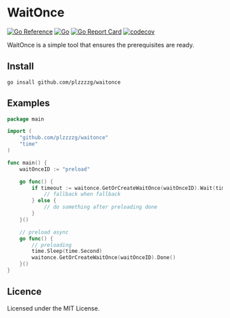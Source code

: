# WaitOnce

[![Go Reference](https://pkg.go.dev/badge/github.com/plzzzzg/waitonce#section-readme.svg)](https://pkg.go.dev/github.com/plzzzzg/waitonce#section-readme)
[![Go](https://github.com/plzzzzg/waitonce/actions/workflows/go.yml/badge.svg)](https://github.com/plzzzzg/waitonce/actions/workflows/go.yml)
[![Go Report Card](https://goreportcard.com/badge/github.com/plzzzzg/waitonce)](https://goreportcard.com/report/github.com/plzzzzg/waitonce)
[![codecov](https://codecov.io/gh/plzzzzg/waitonce/graph/badge.svg?token=VG7XY6OXZG)](https://codecov.io/gh/plzzzzg/waitonce)

WaitOnce is a simple tool that ensures the prerequisites are ready.

## Install

```shell
go insall github.com/plzzzzg/waitonce
```


## Examples

```go
package main

import (
	"github.com/plzzzzg/waitonce"
	"time"
)

func main() {
	waitOnceID := "preload"

	go func() {
		if timeout := waitonce.GetOrCreateWaitOnce(waitOnceID).Wait(time.Second); timeout {
			// fallback when fallback
		} else {
			// do something after preloading done
		}
	}()

	// preload async
	go func() {
		// preloading
		time.Sleep(time.Second)
		waitonce.GetOrCreateWaitOnce(waitOnceID).Done()
	}()
}

```

## Licence

Licensed under the MIT License.